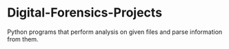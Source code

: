 # Digital-Forensics-Projects
Python programs that perform analysis on given files and parse information from them.
